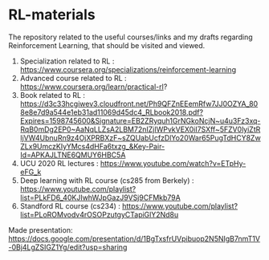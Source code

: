 # RL-materials
The repository related to the useful courses/links and my drafts regarding Reinforcement Learning, that should be visited and viewed.
1) Specialization related to RL : https://www.coursera.org/specializations/reinforcement-learning
2) Advanced course related to RL : https://www.coursera.org/learn/practical-rl?
3) Book related to RL : https://d3c33hcgiwev3.cloudfront.net/Ph9QFZnEEemRfw7JJ0OZYA_808e8e7d9a544e1eb31ad11069d45dc4_RLbook2018.pdf?Expires=1598745600&Signature=EB2ZRyquh1GrNGkoNcjN~u4u3Fz3xq-RqB0mDg2EP0~AaNqLLZsA2LBM72nIZjIWPvkVEX0iI7SXff~5FZV0lyiZtRljVW4UbnuRn9z4OjXPRBXzF~sZQUabUcfzDlYo20War65PugTdHCY8ZwZLx9UmczKIyYMcs4dHFa6txzg_&Key-Pair-Id=APKAJLTNE6QMUY6HBC5A
4) UCU 2020 RL lectures : https://www.youtube.com/watch?v=ETpHy-eFG_k
5) Deep learning with RL course (cs285 from Berkely) : https://www.youtube.com/playlist?list=PLkFD6_40KJIwhWJpGazJ9VSj9CFMkb79A
6) Standford RL course (cs234) : https://www.youtube.com/playlist?list=PLoROMvodv4rOSOPzutgyCTapiGlY2Nd8u

Made presentation:
https://docs.google.com/presentation/d/1BgTxsfrUVpibuop2N5NIgB7nmT1V-0Bj4LgZSIGZ1Yg/edit?usp=sharing
